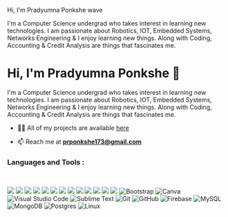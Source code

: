 Hi, I'm Pradyumna Ponkshe wave

I'm a Computer Science undergrad who takes interest in learning new technologies. I am passionate about Robotics, IOT, Embedded Systems, Networks Engineering & I enjoy learning new things. Along with Coding, Accounting & Credit Analysis are things that fascinates me.

<h1 align="left">Hi, I'm Pradyumna Ponkshe 👋</h1> 

<p align="left">
I'm a Computer Science undergrad who takes interest in learning new technologies. I am passionate about Robotics, IOT, Embedded Systems, Networks Engineering & I enjoy learning new things. Along with Coding, Accounting & Credit Analysis are things that fascinates me. </p> 

- 👨‍💻  All of my projects are available [here]((https://github.com/rustyp1?tab=repositories))

- 📫 Reach me at  **prponkshe173@gmail.com** <br/>

<h3 align="left">Languages and Tools :</h3><br/>
<p align="left"> 
<img src="https://img.shields.io/badge/Python-3776AB?style=for-the-badge&logo=python&logoColor=white"></img>
<img src="https://img.shields.io/badge/TensorFlow-%23FF6F00.svg?style=for-the-badge&logo=TensorFlow&logoColor=white"></img>
<img src="https://img.shields.io/badge/Keras-%23D00000.svg?style=for-the-badge&logo=Keras&logoColor=white"></img>
<img src="https://img.shields.io/badge/scikit--learn-%23F7931E.svg?style=for-the-badge&logo=scikit-learn&logoColor=white"></img>
<img src="https://img.shields.io/badge/PyTorch-%23EE4C2C.svg?style=for-the-badge&logo=PyTorch&logoColor=white"></img>
<img src="https://img.shields.io/badge/numpy-%23013243.svg?style=for-the-badge&logo=numpy&logoColor=white"></img>
<img src="https://img.shields.io/badge/pandas-%23150458.svg?style=for-the-badge&logo=pandas&logoColor=white"></img>
<img src="https://img.shields.io/badge/AWS-%23FF9900.svg?style=for-the-badge&logo=amazon-aws&logoColor=white"></img>
<img src="https://img.shields.io/badge/C-00599C?style=for-the-badge&logo=c&logoColor=white"/>
<img src="https://img.shields.io/badge/C%2B%2B-00599C?style=for-the-badge&logo=c%2B%2B&logoColor=white"/>
<img src="https://img.shields.io/badge/Java-ED8B00?style=for-the-badge&logo=java&logoColor=white"/>
<img src="https://img.shields.io/badge/HTML5-E34F26?style=for-the-badge&logo=html5&logoColor=white"/>
<img src="https://img.shields.io/badge/CSS3-1572B6?style=for-the-badge&logo=css3&logoColor=white"/>
<img alt="Bootstrap" src="https://img.shields.io/badge/bootstrap-%23563D7C.svg?style=for-the-badge&logo=bootstrap&logoColor=white"/>
<img alt="Canva" src="https://img.shields.io/badge/Canva-%2300C4CC.svg?style=for-the-badge&logo=Canva&logoColor=white"/>
<img alt="Visual Studio Code" src="https://img.shields.io/badge/VisualStudioCode-0078d7.svg?style=for-the-badge&logo=visual-studio-code&logoColor=white"/>
<!-- <img alt="Android Studio" src="https://img.shields.io/badge/Android%20Studio-3DDC84.svg?style=for-the-badge&logo=android-studio&logoColor=white"/> -->
<img alt="Sublime Text" src="https://img.shields.io/badge/sublime_text-%23575757.svg?style=for-the-badge&logo=sublime-text&logoColor=important"/>
<img alt="Git" src="https://img.shields.io/badge/git-%23F05033.svg?style=for-the-badge&logo=git&logoColor=white"/>
<img alt="GitHub" src="https://img.shields.io/badge/github-%23121011.svg?style=for-the-badge&logo=github&logoColor=white"/>
<img alt="Firebase" src="https://img.shields.io/badge/firebase-%23039BE5.svg?style=for-the-badge&logo=firebase"/>
<img alt="MySQL" src="https://img.shields.io/badge/mysql-%2300f.svg?style=for-the-badge&logo=mysql&logoColor=white"/>
<img alt="MongoDB" src ="https://img.shields.io/badge/MongoDB-%234ea94b.svg?style=for-the-badge&logo=mongodb&logoColor=white"/>
<img alt="Postgres" src ="https://img.shields.io/badge/postgres-%23316192.svg?style=for-the-badge&logo=postgresql&logoColor=white"/>
<img alt="Linux" src="https://img.shields.io/badge/Linux-FCC624?style=for-the-badge&logo=linux&logoColor=black">
<br />
<br />

<!--
<div align="center">
  <a>
    <img align="center" src="https://github-readme-streak-stats.herokuapp.com/?user=ishangala16&theme=black-ice&hide_border=true" width="800" margin-bottom="20">
  </a><br/>
  <a href="https://github.com/ishangala16/github-readme-stats" style="margin-top:100px;">
    <img align="center" src="https://github-readme-stats.vercel.app/api/top-langs/?username=ishangala16&theme=dark&count_private=true&hide_border=true&text_color=fff&icon_color=03e8fc&title_color=03e8fc" />
  </a>
  <a href="https://github.com/ishangala16/github-readme-stats">
    <img align="center" src="https://github-readme-stats.vercel.app/api?username=ishangala16&count_private=true&theme=dark&show_icons=true&hide_border=true&text_color=fff&icon_color=03e8fc&title_color=03e8fc&card_width=3&line_height=40" />
  </a>
</div>

-->
